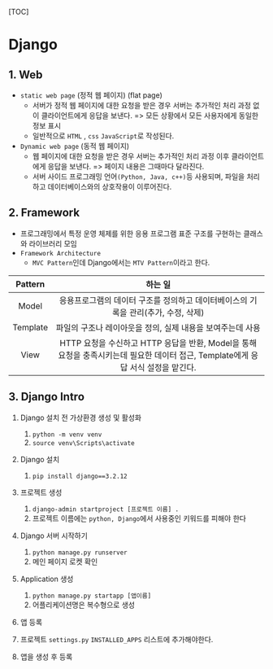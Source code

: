 [TOC]

# Django

## 1. Web

- `static web page` (정적 웹 페이지) (flat page)
  - 서버가 정적 웹 페이지에 대한 요청을 받은 경우 서버는 추가적인 처리 과정 없이 클라이언트에게 응답을 보낸다. => 모든 상황에서 모든 사용자에게 동일한 정보 표시
  - 일반적으로 `HTML` , `css` `JavaScript`로 작성된다.
- `Dynamic web page` (동적 웹 페이지)
  - 웹 페이지에 대한 요청을 받은 경우 서버는 추가적인 처리 과정 이후 클라이언트에게 응답을 보낸다. => 페이지 내용은 그때마다 달라진다.
  - 서버 사이드 프로그래밍 언어`(Python, Java, c++)`등 사용되며, 파일을 처리하고 데이터베이스와의 상호작용이 이루어진다.

## 2. Framework

- 프로그래밍에서 특정 운영 체제를 위한 응용 프로그램 표준 구조를 구현하는 클래스와 라이브러리 모임
- `Framework Architecture` 
  - `MVC Pattern`인데 Django에서는 `MTV Pattern`이라고 한다.    

| Pattern  |                           하는 일                            |
| :------: | :----------------------------------------------------------: |
|  Model   | 응용프로그램의 데이터 구조를 정의하고 데이터베이스의 기록을 관리(추가, 수정, 삭제) |
| Template |  파일의 구조나 레이아웃을 정의, 실제 내용을 보여주는데 사용  |
|   View   | HTTP 요청을 수신하고 HTTP 응답을 반환, Model을 통해 요청을 충족시키는데 필요한 데이터 접근, Template에게 응답 서식 설정을 맡긴다. |

## 3. Django Intro

1. Django 설치 전 가상환경 생성 및 활성화

   1. `python -m venv venv`
   2.  `source venv\Scripts\activate` 
2. Django 설치

   1. `pip install django==3.2.12`
3. 프로젝트 생성
   1. `django-admin startproject [프로젝트 이름] . ` 
   2. 프로젝트 이름에는 `python, Django`에서 사용중인 키워드를 피해야 한다
4. Django 서버 시작하기
   1. `python manage.py runserver`
   2. 메인 페이지 로켓 확인
5. Application 생성
   1. `python manage.py startapp [앱이름]` 
   2. 어플리케이션명은 복수형으로 생성
6.  앱 등록
   1. 프로젝트 `settings.py` `INSTALLED_APPS` 리스트에 추가해야한다.
   2. 앱을 생성 후 등록